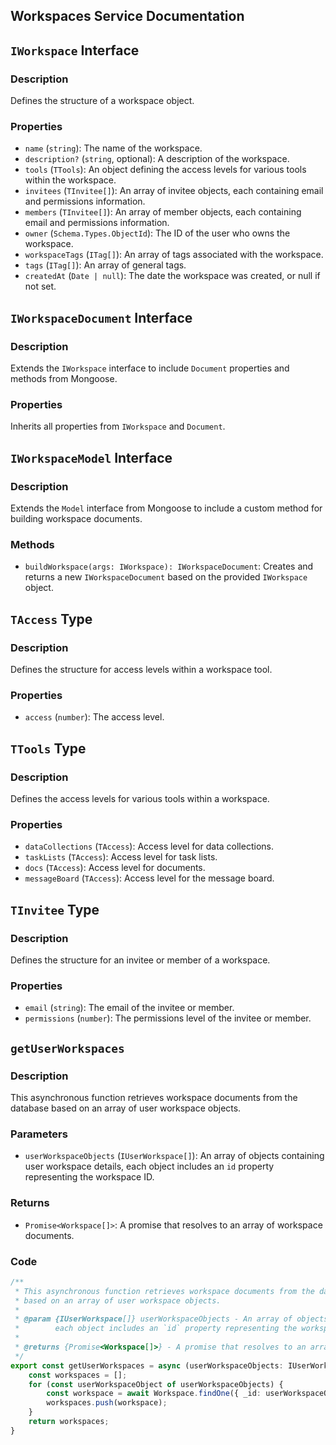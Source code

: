 ## Workspaces Service Documentation

## `IWorkspace` Interface

### Description

Defines the structure of a workspace object.

### Properties

- `name` (`string`): The name of the workspace.
- `description?` (`string`, optional): A description of the workspace.
- `tools` (`TTools`): An object defining the access levels for various tools within the workspace.
- `invitees` (`TInvitee[]`): An array of invitee objects, each containing email and permissions information.
- `members` (`TInvitee[]`): An array of member objects, each containing email and permissions information.
- `owner` (`Schema.Types.ObjectId`): The ID of the user who owns the workspace.
- `workspaceTags` (`ITag[]`): An array of tags associated with the workspace.
- `tags` (`ITag[]`): An array of general tags.
- `createdAt` (`Date | null`): The date the workspace was created, or null if not set.

## `IWorkspaceDocument` Interface

### Description

Extends the `IWorkspace` interface to include `Document` properties and methods from Mongoose.

### Properties

Inherits all properties from `IWorkspace` and `Document`.

## `IWorkspaceModel` Interface

### Description

Extends the `Model` interface from Mongoose to include a custom method for building workspace documents.

### Methods

- `buildWorkspace(args: IWorkspace): IWorkspaceDocument`: Creates and returns a new `IWorkspaceDocument` based on the provided `IWorkspace` object.

## `TAccess` Type

### Description

Defines the structure for access levels within a workspace tool.

### Properties

- `access` (`number`): The access level.

## `TTools` Type

### Description

Defines the access levels for various tools within a workspace.

### Properties

- `dataCollections` (`TAccess`): Access level for data collections.
- `taskLists` (`TAccess`): Access level for task lists.
- `docs` (`TAccess`): Access level for documents.
- `messageBoard` (`TAccess`): Access level for the message board.

## `TInvitee` Type

### Description

Defines the structure for an invitee or member of a workspace.

### Properties

- `email` (`string`): The email of the invitee or member.
- `permissions` (`number`): The permissions level of the invitee or member.

## `getUserWorkspaces`

### Description

This asynchronous function retrieves workspace documents from the database based on an array of user workspace objects.

### Parameters

- `userWorkspaceObjects` (`IUserWorkspace[]`): An array of objects containing user workspace details, each object includes an `id` property representing the workspace ID.

### Returns

- `Promise<Workspace[]>`: A promise that resolves to an array of workspace documents.

### Code

```typescript
/**
 * This asynchronous function retrieves workspace documents from the database
 * based on an array of user workspace objects.
 * 
 * @param {IUserWorkspace[]} userWorkspaceObjects - An array of objects containing user workspace details, 
 *        each object includes an `id` property representing the workspace ID.
 * 
 * @returns {Promise<Workspace[]>} - A promise that resolves to an array of workspace documents.
 */
export const getUserWorkspaces = async (userWorkspaceObjects: IUserWorkspace[]) => {
    const workspaces = [];
    for (const userWorkspaceObject of userWorkspaceObjects) {
        const workspace = await Workspace.findOne({ _id: userWorkspaceObject.id });
        workspaces.push(workspace);
    }
    return workspaces;
}
```